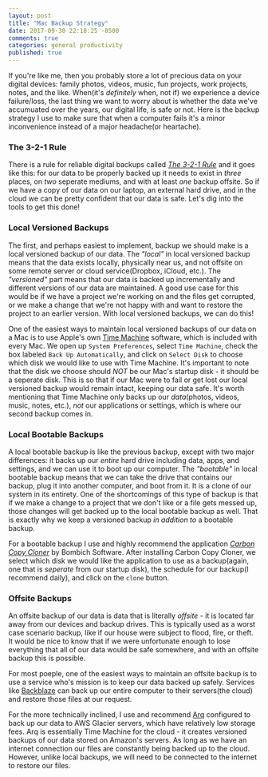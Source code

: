 ```yaml
---
layout: post
title: "Mac Backup Strategy"
date: 2017-09-30 22:18:25 -0500
comments: true
categories: general productivity
published: true
---
```


If you're like me, then you probably store a lot of precious data on your digital devices: family photos, videos, music, fun projects, work projects, notes, and the like. When(it's *definitely* when, not if) we experience a device failure/loss, the last thing we want to worry about is whether the data we've accumuated over the years, our digital life, is safe or not. Here is the backup strategy I use to make sure that when a computer fails it's a minor inconvenience instead of a major headache(or heartache).
<!-- more -->

### The 3-2-1 Rule
There is a rule for reliable digital backups called [*The 3-2-1 Rule*](http://#) and it goes like this: for our data to be properly backed up it needs to exist in *three* places, on *two* seperate mediums, and with at least *one* backup offsite. So if we have a copy of our data on our laptop, an external hard drive, and in the cloud we can be pretty confident that our data is safe. Let's dig into the tools to get this done!

### Local Versioned Backups
The first, and perhaps easiest to implement, backup we should make is a local versioned backup of our data. The _"local"_ in local versioned backup means that the data exists locally, physically near us, and not offsite on some remote server or cloud service(Dropbox, iCloud, etc.). The _"versioned"_ part means that our data is backed up incrementally and different versions of our data are maintained. A good use case for this would be if we have a project we're working on and the files get corrupted, or we make a change that we're not happy with and want to restore the project to an earlier version. With local versioned backups, we can do this!

One of the easiest ways to maintain local versioned backups of our data on a Mac is to use Apple's own [Time Machine](http://#) software, which is included with every Mac. We open up `System Preferences`, select `Time Machine`, check the box labeled `Back Up Automatically`, and click on `Select Disk` to choose which disk we would like to use with Time Machine. It's important to note that the disk we choose should _NOT_ be our Mac's startup disk - it should be a seperate disk. This is so that if our Mac were to fail or get lost our local versioned backup would remain intact, keeping our data safe. It's worth mentioning that Time Machine only backs up our *data*(photos, videos, music, notes, etc.), _not_ our applications or settings, which is where our second backup comes in.

### Local Bootable Backups
A local bootable backup is like the previous backup, except with two major differences: it backs up our *entire* hard drive including data, apps, and settings, and we can use it to boot up our computer. The _"bootable"_ in local bootable backup means that we can take the drive that contains our backup, plug it into another computer, and boot from it. It is a clone of our system in its entirety. One of the shortcomings of this type of backup is that if we make a change to a project that we don't like or a file gets messed up, those changes will get backed up to the local bootable backup as well. That is exactly why we keep a versioned backup *in addition to* a bootable backup. 

For a bootable backup I use and highly recommend the application [*Carbon Copy Cloner*](http://#) by Bombich Software. After installing Carbon Copy Cloner, we select which disk we would like the application to use as a backup(again, one that is *seperate* from our startup disk), the schedule for our backup(I recommend daily), and click on the `clone` button.

### Offsite Backups
An offsite backup of our data is data that is literally *offsite* - it is located far away from our devices and backup drives. This is typically used as a worst case scenario backup, like if our house were subject to flood, fire, or theft. It would be nice to know that if we were unfortunate enough to lose everything that all of our data would be safe somewhere, and with an offsite backup this is possible.

For most poeple, one of the easiest ways to maintain an offsite backup is to use a service who's mission is to keep our data backed up safely. Services like [Backblaze](http://#) can back up our entire computer to their servers(the cloud) and restore those files at our request.

For the more technically inclined, I use and recommend [Arq](http://#) configured to back up our data to AWS Glacier servers, which have relatively low storage fees. Arq is essentially Time Machine for the cloud - it creates versioned backups of our data stored on Amazon's servers. As long as we have an internet connection our files are constantly being backed up to the cloud. However, unlike local backups, we will need to be connected to the internet to restore our files.